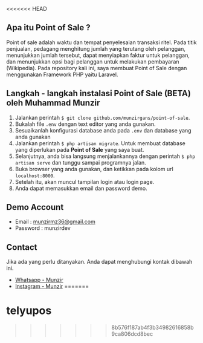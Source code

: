 <<<<<<< HEAD
## Apa itu Point of Sale ?
Point of sale adalah waktu dan tempat penyelesaian transaksi ritel. Pada titik penjualan, pedagang menghitung jumlah yang terutang oleh pelanggan, menunjukkan jumlah tersebut, dapat menyiapkan faktur untuk pelanggan, dan menunjukkan opsi bagi pelanggan untuk melakukan pembayaran (Wikipedia). Pada repository kali ini, saya membuat Point of Sale dengan menggunakan Framework PHP yaitu Laravel.

## Langkah - langkah instalasi Point of Sale (BETA) oleh Muhammad Munzir
1. Jalankan perintah `$ git clone github.com/munzirgans/point-of-sale`.
2. Bukalah file `.env` dengan text editor yang anda gunakan.
3. Sesuaikanlah konfigurasi database anda pada `.env` dan database yang anda gunakan
4. Jalankan perintah `$ php artisan migrate`. Untuk membuat database yang diperlukan pada **Point of Sale** yang saya buat.
5. Selanjutnya, anda bisa langsung menjalankannya dengan perintah `$ php artisan serve` dan tunggu sampai programnya jalan.
6. Buka browser yang anda gunakan, dan ketikkan pada kolom url `localhost:8000`.
7. Setelah itu, akan muncul tampilan login atau login page.
8. Anda dapat memasukkan email dan password demo.

## Demo Account
- Email : munzirmz36@gmail.com
- Password : munzirdev

## Contact
Jika ada yang perlu ditanyakan. Anda dapat menghubungi kontak dibawah ini.
- [Whatsapp - Munzir](https://wa.me/6281220304127)
- [Instagram - Munzir](https://instagram.com/munzirmussafi)
=======
# telyupos
>>>>>>> 8b576f187ab4f3b34982616858b9ca806dcd8bec
